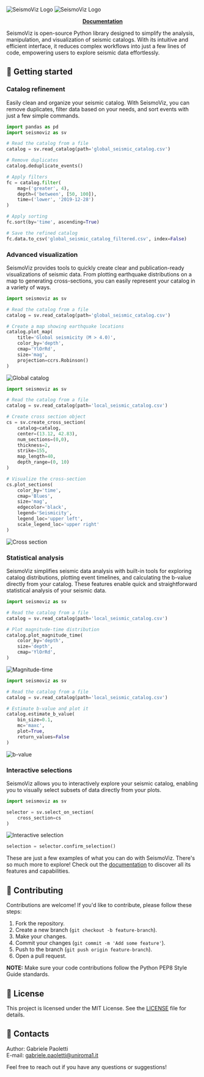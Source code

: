 ![SeismoViz Logo](docs/source/_static/logos/seismoviz_banner_light.jpg#gh-light-mode-only)
![SeismoViz Logo](docs/source/_static/logos/seismoviz_banner_dark.jpg#gh-dark-mode-only)

<p align="center">
  <strong>
    <a href="https://seismoviz.readthedocs.io/en/latest/index.html">Documentation</a>
  </strong>
</p>

SeismoViz is open-source Python library designed to simplify the analysis, manipulation, and visualization of seismic catalogs. With its intuitive and efficient interface, it reduces complex workflows into just a few lines of code, empowering users to explore seismic data effortlessly.

## 🚀 Getting started

### Catalog refinement
Easily clean and organize your seismic catalog. With SeismoViz, you can remove duplicates, filter data based on your needs, and sort events with just a few simple commands.

```python
import pandas as pd
import seismoviz as sv

# Read the catalog from a file
catalog = sv.read_catalog(path='global_seismic_catalog.csv')

# Remove duplicates
catalog.deduplicate_events()

# Apply filters
fc = catalog.filter(
    mag=('greater', 4),
    depth=('between', [50, 100]),
    time=('lower', '2019-12-28')
)

# Apply sorting
fc.sort(by='time', ascending=True)

# Save the refined catalog
fc.data.to_csv('global_seismic_catalog_filtered.csv', index=False)
```

### Advanced visualization
SeismoViz provides tools to quickly create clear and publication-ready visualizations of seismic data. From plotting earthquake distributions on a map to generating cross-sections, you can easily represent your catalog in a variety of ways.

```python
import seismoviz as sv

# Read the catalog from a file
catalog = sv.read_catalog(path='global_seismic_catalog.csv')

# Create a map showing earthquake locations
catalog.plot_map(
    title='Global seismicity (M > 4.0)',
    color_by='depth',
    cmap='YlOrRd',
    size='mag',
    projection=ccrs.Robinson()
)
```

![Global catalog](docs/source/_images/global_seismicity_catalog.jpg)

```python
import seismoviz as sv

# Read the catalog from a file
catalog = sv.read_catalog(path='local_seismic_catalog.csv')

# Create cross section object
cs = sv.create_cross_section(
    catalog=catalog,        
    center=(13.12, 42.83),  
    num_sections=(0,0),     
    thickness=2,            
    strike=155,             
    map_length=40,          
    depth_range=(0, 10)     
)

# Visualize the cross-section
cs.plot_sections(
    color_by='time',        
    cmap='Blues',           
    size='mag',             
    edgecolor='black',
    legend='Seismicity',
    legend_loc='upper left',
    scale_legend_loc='upper right'  
)     
```
![Cross section](docs/source/_images/cross_section.jpg)

### Statistical analysis
SeismoViz simplifies seismic data analysis with built-in tools for exploring catalog distributions, plotting event timelines, and calculating the b-value directly from your catalog. These features enable quick and straightforward statistical analysis of your seismic data.

```python
import seismoviz as sv

# Read the catalog from a file
catalog = sv.read_catalog(path='local_seismic_catalog.csv')

# Plot magnitude-time distribution
catalog.plot_magnitude_time(
    color_by='depth',
    size='depth',
    cmap='YlOrRd',
)
```
![Magnitude-time](docs/source/_images/magnitude-time.jpg)

```python
import seismoviz as sv

# Read the catalog from a file
catalog = sv.read_catalog(path='local_seismic_catalog.csv')

# Estimate b-value and plot it
catalog.estimate_b_value(
    bin_size=0.1,
    mc='maxc',
    plot=True,
    return_values=False
)
```
![b-value](docs/source/_images/b-value.jpg)

### Interactive selections
SeismoViz allows you to interactively explore your seismic catalog, enabling you to visually select subsets of data directly from your plots.

```python
import seismoviz as sv

selector = sv.select_on_section(
    cross_section=cs
)
```
![Interactive selection](docs/source/_images/interactive_selection.gif)

```python
selection = selector.confirm_selection()
```

These are just a few examples of what you can do with SeismoViz. There's so much more to explore! Check out the [documentation](https://seismoviz.readthedocs.io/en/latest/index.html) to discover all its features and capabilities.

## 🤝 Contributing

Contributions are welcome! If you'd like to contribute, please follow these steps:

1. Fork the repository.
2. Create a new branch (`git checkout -b feature-branch`).
3. Make your changes.
4. Commit your changes (`git commit -m 'Add some feature'`).
5. Push to the branch (`git push origin feature-branch`).
6. Open a pull request.

**NOTE:** Make sure your code contributions follow the Python PEP8 Style Guide standards.

## 📜 License

This project is licensed under the MIT License. See the [LICENSE](LICENSE) file for details.

## 📧 Contacts

Author: Gabriele Paoletti  
E-mail: gabriele.paoletti@uniroma1.it

Feel free to reach out if you have any questions or suggestions!